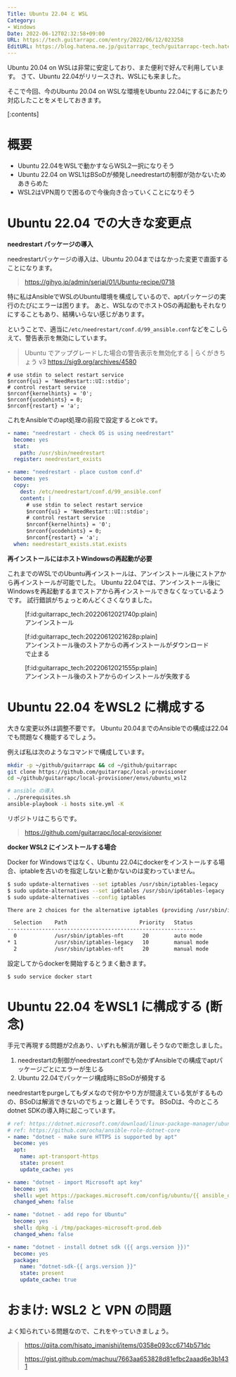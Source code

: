 ```yaml
---
Title: Ubuntu 22.04 と WSL
Category:
- Windows
Date: 2022-06-12T02:32:58+09:00
URL: https://tech.guitarrapc.com/entry/2022/06/12/023258
EditURL: https://blog.hatena.ne.jp/guitarrapc_tech/guitarrapc-tech.hatenablog.com/atom/entry/13574176438101279024
---
```


Ubuntu 20.04 on WSLは非常に安定しており、また便利で好んで利用しています。
さて、Ubuntu 22.04がリリースされ、WSLにも来ました。

そこで今回、今のUbuntu 20.04 on WSLな環境をUbuntu 22.04にするにあたり対応したことをメモしておきます。

[:contents]

# 概要

* Ubuntu 22.04をWSLで動かすならWSL2一択になりそう
* Ubuntu 22.04 on WSL1はBSoDが頻発しneedrestartの制御が効かないためあきらめた
* WSL2はVPN周りで困るので今後向き合っていくことになりそう

# Ubuntu 22.04 での大きな変更点

**needrestart パッケージの導入**

needrestartパッケージの導入は、Ubuntu 20.04まではなかった変更で直面することになります。

> https://gihyo.jp/admin/serial/01/Ubuntu-recipe/0718

特に私はAnsibleでWSLのUbuntu環境を構成しているので、aptパッケージの実行のたびにエラーは困ります。
あと、WSLなのでホストOSの再起動もそれなりにすることもあり、結構いらない感じがあります。

ということで、適当に`/etc/needrestart/conf.d/99_ansible.conf`などをこしらえて、警告表示を無効にしています。

> Ubuntu でアップグレードした場合の警告表示を無効化する | らくがきちょう v3 https://sig9.org/archives/4580

```
# use stdin to select restart service
$nrconf{ui} = 'NeedRestart::UI::stdio';
# control restart service
$nrconf{kernelhints} = '0';
$nrconf{ucodehints} = 0;
$nrconf{restart} = 'a';
```

これをAnsibleでのapt処理の前段で設定するとokです。

```yaml
- name: "needrestart - check OS is using needrestart"
  become: yes
  stat:
    path: /usr/sbin/needrestart
  register: needrestart_exists

- name: "needrestart - place custom conf.d"
  become: yes
  copy:
    dest: /etc/needrestart/conf.d/99_ansible.conf
    content: |
      # use stdin to select restart service
      $nrconf{ui} = 'NeedRestart::UI::stdio';
      # control restart service
      $nrconf{kernelhints} = '0';
      $nrconf{ucodehints} = 0;
      $nrconf{restart} = 'a';
  when: needrestart_exists.stat.exists
```

**再インストールにはホストWindowsの再起動が必要**

これまでのWSLでのUbuntu再インストールは、アンインストール後にストアから再インストールが可能でした。
Ubuntu 22.04では、アンインストール後にWindowsを再起動するまでストアから再インストールできなくなっているようです。
試行錯誤がちょっとめんどくさくなりました。

<figure class="figure-image figure-image-fotolife" title="アンインストール">[f:id:guitarrapc_tech:20220612021740p:plain]<figcaption>アンインストール</figcaption></figure>

<figure class="figure-image figure-image-fotolife" title="アンインストール後のストアからの再インストールがダウンロードで止まる">[f:id:guitarrapc_tech:20220612021628p:plain]<figcaption>アンインストール後のストアからの再インストールがダウンロードで止まる</figcaption></figure>
<figure class="figure-image figure-image-fotolife" title="アンインストール後のストアからのインストールが失敗する">[f:id:guitarrapc_tech:20220612021555p:plain]<figcaption>アンインストール後のストアからのインストールが失敗する</figcaption></figure>


# Ubuntu 22.04 をWSL2 に構成する

大きな変更以外は調整不要です。
Ubuntu 20.04までのAnsibleでの構成は22.04でも問題なく機能するでしょう。

例えば私は次のようなコマンドで構成しています。

```sh
mkdir -p ~/github/guitarrapc && cd ~/github/guitarrapc
git clone https://github.com/guitarrapc/local-provisioner
cd ~/github/guitarrapc/local-provisioner/envs/ubuntu_wsl2

# ansible の導入
. ./prerequisites.sh
ansible-playbook -i hosts site.yml -K
```

リポジトリはこちらです。

> https://github.com/guitarrapc/local-provisioner


**docker WSL2 にインストールする場合**

Docker for Windowsではなく、Ubuntu 22.04にdockerをインストールする場合、iptableを古いのを指定しないと動かないのは変わっていません。

```sh
$ sudo update-alternatives --set iptables /usr/sbin/iptables-legacy
$ sudo update-alternatives --set ip6tables /usr/sbin/ip6tables-legacy
$ sudo update-alternatives --config iptables

There are 2 choices for the alternative iptables (providing /usr/sbin/iptables).

  Selection    Path                       Priority   Status
------------------------------------------------------------
  0            /usr/sbin/iptables-nft      20        auto mode
* 1            /usr/sbin/iptables-legacy   10        manual mode
  2            /usr/sbin/iptables-nft      20        manual mode
```

設定してからdockerを開始するとうまく動きます。
```
$ sudo service docker start
```

# Ubuntu 22.04 をWSL1 に構成する (断念)

手元で再現する問題が2点あり、いずれも解消が難しそうなので断念しました。

1. needrestartの制御がneedrestart.confでも効かずAnsibleでの構成でaptパッケージごとにエラーが生じる
2. Ubuntu 22.04でパッケージ構成時にBSoDが頻発する

needrestartをpurgeしてもダメなので何かやり方が間違えている気がするものの、BSoDは解消できないのでちょっと難しそうです。
BSoDは、今のところdotnet SDKの導入時に起こっています。

```yaml
# ref: https://dotnet.microsoft.com/download/linux-package-manager/ubuntu18-04/sdk-current
# ref: https://github.com/ocha/ansible-role-dotnet-core
- name: "dotnet - make sure HTTPS is supported by apt"
  become: yes
  apt:
    name: apt-transport-https
    state: present
    update_cache: yes

- name: "dotnet - import Microsoft apt key"
  become: yes
  shell: wget https://packages.microsoft.com/config/ubuntu/{{ ansible_distribution_version }}/packages-microsoft-prod.deb -O /tmp/packages-microsoft-prod.deb
  changed_when: false

- name: "dotnet - add repo for Ubuntu"
  become: yes
  shell: dpkg -i /tmp/packages-microsoft-prod.deb
  changed_when: false

- name: "dotnet - install dotnet sdk ({{ args.version }})"
  become: yes
  package:
    name: "dotnet-sdk-{{ args.version }}"
    state: present
    update_cache: true
```

# おまけ: WSL2 と VPN の問題

よく知られている問題なので、これをやっていきましょう。

> https://qiita.com/hisato_imanishi/items/0358e093cc6714b571dc
>
> https://gist.github.com/machuu/7663aa653828d81efbc2aaad6e3b1431
